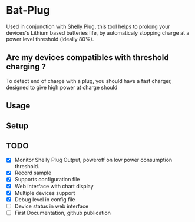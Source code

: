 # Bat-Plug

Used in conjunction with [Shelly Plug](https://shelly.cloud/products/shelly-plug-s-smart-home-automation-device/), this tool helps to [prolong](https://batteryuniversity.com/article/bu-808-how-to-prolong-lithium-based-batteries) your devices's Lithium based batteries life, by automaticaly stopping charge at a power level threshold (ideally 80%).

## Are my devices compatibles with threshold charging ?

To detect end of charge with a plug, you should have a fast charger, designed to give high power at charge should

## Usage

## Setup

## TODO

- [x] Monitor Shelly Plug Output, poweroff on low power consumption threshold.
- [x] Record sample
- [x] Supports configuration file
- [x] Web interface with chart display
- [x] Multiple devices support
- [x] Debug level in config file
- [ ] Device status in web interface
- [ ] First Documentation, github publication
